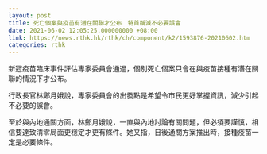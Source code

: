 ```yaml
---
layout: post
title: 死亡個案與疫苗有潛在關聯才公布　特首稱減不必要誤會
date: 2021-06-02 12:05:25.000000000 +08:00
link: https://news.rthk.hk/rthk/ch/component/k2/1593876-20210602.htm
categories: rthk
---
```


新冠疫苗臨床事件評估專家委員會通過，個別死亡個案只會在與疫苗接種有潛在關聯的情況下才公布。

行政長官林鄭月娥說，專家委員會的出發點是希望令市民更好掌握資訊，減少引起不必要的誤會。

至於與內地通關方面，林鄭月娥說，一直與內地討論有關問題，但必須要謹慎，相信要達致清零局面更穩定才更有條件。她又指，日後通關方案推出時，接種疫苗一定是必要條件。
